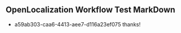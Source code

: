 ## OpenLocalization Workflow Test MarkDown
* a59ab303-caa6-4413-aee7-d116a23ef075 thanks!

<!--HONumber=Aug16_HO3-->


